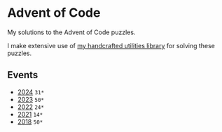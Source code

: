 # Advent of Code

My solutions to the Advent of Code puzzles.

I make extensive use of
[my handcrafted utilities library](https://github.com/thijsnissen/advent-of-code/tree/main/code/utilities/src)
for solving these puzzles.

## Events

* [2024](https://github.com/thijsnissen/advent-of-code/tree/main/code/2024/src) `31*`
* [2023](https://github.com/thijsnissen/advent-of-code/tree/main/code/2023/src) `50*`
* [2022](https://github.com/thijsnissen/advent-of-code/tree/main/code/2022/src) `24*`
* [2021](https://github.com/thijsnissen/advent-of-code/tree/main/code/2021/src) `14*`
* [2018](https://github.com/thijsnissen/advent-of-code/tree/main/code/2018/src) `50*`
